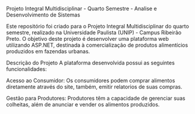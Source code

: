 Projeto Integral Multidisciplinar - Quarto Semestre - Analise e Desenvolvimento de Sistemas

Este repositório foi criado para o Projeto Integral Multidisciplinar do quarto semestre, realizado na Universidade Paulista (UNIP) - Campus Ribeirão Preto. O objetivo deste projeto é desenvolver uma plataforma web utilizando ASP.NET, destinada à comercialização de produtos alimentícios produzidos em fazendas urbanas.

Descrição do Projeto
A plataforma desenvolvida possui as seguintes funcionalidades:

Acesso ao Consumidor: Os consumidores podem comprar alimentos diretamente através do site, também, emitir relatorios de suas compras.

Gestão para Produtores: Produtores têm a capacidade de gerenciar suas colheitas, além de anunciar e vender os alimentos produzidos.
